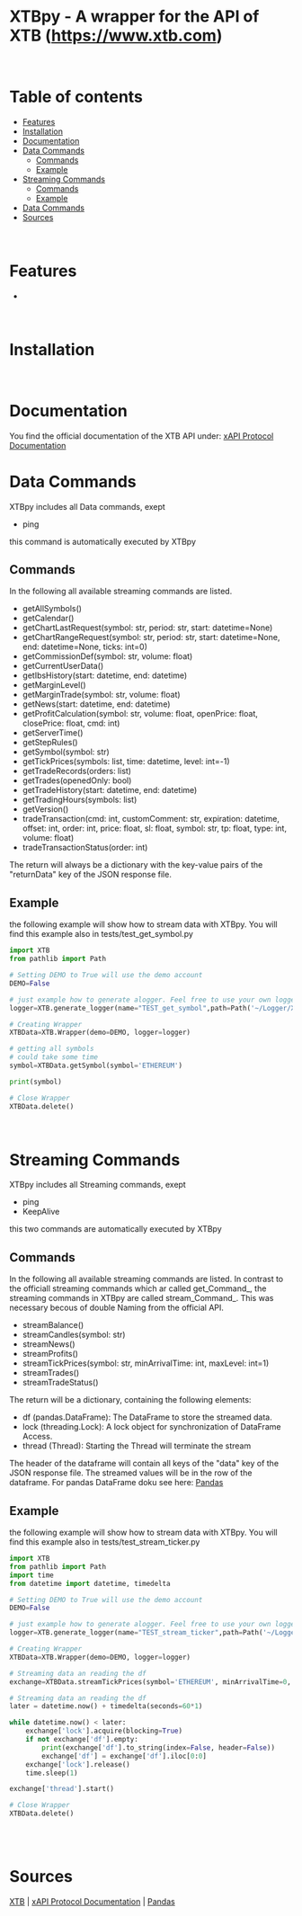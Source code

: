 XTBpy - A wrapper for the API of XTB (https://www.xtb.com)
=================

<br/>

# **Table of contents**

<!--ts-->
* [Features](#features)
* [Installation](#installation)
* [Documentation](#documentation)
* [Data Commands](#data_commands)
    * [Commands](#commands)
    * [Example](#example)
* [Streaming Commands](#streaming_commands)
     * [Commands](#commands)
     * [Example](#example)
* [Data Commands](#data_commands)
* [Sources](#sources)


<br/>

# **Features**

* 


<br/>

**Installation**
===================
<br/>

**Documentation**
===================

You find the official documentation of the XTB API under: [xAPI Protocol Documentation](http://developers.xstore.pro/documentation/) 

**Data Commands**
===================
XTBpy includes all Data commands, exept
* ping
</n>
this command is automatically executed by XTBpy

Commands
--------
In the following all available streaming commands are listed.

* getAllSymbols()
* getCalendar()
* getChartLastRequest(symbol: str, period: str, start: datetime=None)
* getChartRangeRequest(symbol: str, period: str, start: datetime=None, end: datetime=None, ticks: int=0)
* getCommissionDef(symbol: str, volume: float)
* getCurrentUserData()
* getIbsHistory(start: datetime, end: datetime)
* getMarginLevel()
* getMarginTrade(symbol: str, volume: float)
* getNews(start: datetime, end: datetime)
* getProfitCalculation(symbol: str, volume: float, openPrice: float, closePrice: float, cmd: int)
* getServerTime()
* getStepRules()
* getSymbol(symbol: str)
* getTickPrices(symbols: list, time: datetime, level: int=-1)
* getTradeRecords(orders: list)
* getTrades(openedOnly: bool)
* getTradeHistory(start: datetime, end: datetime)
* getTradingHours(symbols: list)
* getVersion()
* tradeTransaction(cmd: int, customComment: str, expiration: datetime, offset: int, order: int, price: float, sl: float, symbol: str, tp: float, type: int, volume: float)
* tradeTransactionStatus(order: int)

The return will always be a dictionary with the key-value pairs of the "returnData" key of the JSON response file.

Example
-------
the following example will show how to stream data with XTBpy.
You will find this example also in tests/test_get_symbol.py

```python
import XTB
from pathlib import Path

# Setting DEMO to True will use the demo account
DEMO=False

# just example how to generate alogger. Feel free to use your own logger
logger=XTB.generate_logger(name="TEST_get_symbol",path=Path('~/Logger/XTBpy').expanduser())

# Creating Wrapper
XTBData=XTB.Wrapper(demo=DEMO, logger=logger)

# getting all symbols
# could take some time
symbol=XTBData.getSymbol(symbol='ETHEREUM')

print(symbol)

# Close Wrapper
XTBData.delete()
```
<br/>

**Streaming Commands**
===================
XTBpy includes all Streaming commands, exept
* ping
* KeepAlive
</n>
this two commands are automatically executed by XTBpy

Commands
--------
In the following all available streaming commands are listed.
In contrast to the officiall streaming commands which ar called get_Command_,
the streaming commands in XTBpy are called stream_Command_.
This was necessary becous of double Naming from the official API.

* streamBalance()
* streamCandles(symbol: str)
* streamNews()
* streamProfits()
* streamTickPrices(symbol: str, minArrivalTime: int, maxLevel: int=1)
* streamTrades()
* streamTradeStatus()

The return will be a dictionary, containing the following elements:
   * df (pandas.DataFrame): The DataFrame to store the streamed data.
   * lock (threading.Lock): A lock object for synchronization of DataFrame Access.
   * thread (Thread): Starting the Thread will terminate the stream

The header of the dataframe will contain all keys of the "data" key of the JSON response file.
The streamed values will be in the row of the dataframe.
For pandas DataFrame doku see here: [Pandas](https://pandas.pydata.org/) 

Example
-------
the following example will show how to stream data with XTBpy.
You will find this example also in tests/test_stream_ticker.py

```python
import XTB
from pathlib import Path
import time
from datetime import datetime, timedelta

# Setting DEMO to True will use the demo account
DEMO=False

# just example how to generate alogger. Feel free to use your own logger
logger=XTB.generate_logger(name="TEST_stream_ticker",path=Path('~/Logger/XTBpy').expanduser())

# Creating Wrapper
XTBData=XTB.Wrapper(demo=DEMO, logger=logger)

# Streaming data an reading the df
exchange=XTBData.streamTickPrices(symbol='ETHEREUM', minArrivalTime=0, maxLevel=1)

# Streaming data an reading the df
later = datetime.now() + timedelta(seconds=60*1)

while datetime.now() < later:
    exchange['lock'].acquire(blocking=True)
    if not exchange['df'].empty:
        print(exchange['df'].to_string(index=False, header=False))
        exchange['df'] = exchange['df'].iloc[0:0]
    exchange['lock'].release()
    time.sleep(1)

exchange['thread'].start()

# Close Wrapper
XTBData.delete()

```

<br/>

<br />

# **Sources**
[XTB](https://www.xtb.com/) | [xAPI Protocol Documentation](http://developers.xstore.pro/documentation/) | [Pandas](https://pandas.pydata.org/) 

<br/>
